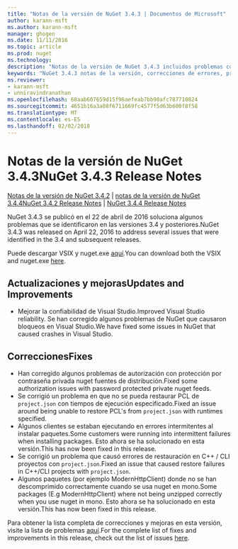 ```yaml
---
title: "Notas de la versión de NuGet 3.4.3 | Documentos de Microsoft"
author: karann-msft
ms.author: karann-msft
manager: ghogen
ms.date: 11/11/2016
ms.topic: article
ms.prod: nuget
ms.technology: 
description: "Notas de la versión de NuGet 3.4.3 incluidos problemas conocidos, correcciones de errores, las funciones agregadas y dcr."
keywords: "NuGet 3.4.3 notas de la versión, correcciones de errores, problemas, conocidos agregan características, DCR"
ms.reviewer:
- karann-msft
- unniravindranathan
ms.openlocfilehash: 68aab607659d15f96aefeab7bb90afc787710824
ms.sourcegitcommit: 4651b16a3a08f6711669fc4577f5d63b600f8f58
ms.translationtype: MT
ms.contentlocale: es-ES
ms.lasthandoff: 02/02/2018
---
```

# <a name="nuget-343-release-notes"></a><span data-ttu-id="fe146-104">Notas de la versión de NuGet 3.4.3</span><span class="sxs-lookup"><span data-stu-id="fe146-104">NuGet 3.4.3 Release Notes</span></span>

<span data-ttu-id="fe146-105">[Notas de la versión de NuGet 3.4.2](../release-notes/nuget-3.4.2.md) | [notas de la versión de NuGet 3.4.4](../release-notes/nuget-3.4.4.md)</span><span class="sxs-lookup"><span data-stu-id="fe146-105">[NuGet 3.4.2 Release Notes](../release-notes/nuget-3.4.2.md) | [NuGet 3.4.4 Release Notes](../release-notes/nuget-3.4.4.md)</span></span>

<span data-ttu-id="fe146-106">NuGet 3.4.3 se publicó en el 22 de abril de 2016 soluciona algunos problemas que se identificaron en las versiones 3.4 y posteriores.</span><span class="sxs-lookup"><span data-stu-id="fe146-106">NuGet 3.4.3 was released on April 22, 2016 to address several issues that were identified in the 3.4 and subsequent releases.</span></span>

<span data-ttu-id="fe146-107">Puede descargar VSIX y nuget.exe [aquí](https://dist.nuget.org/index.html).</span><span class="sxs-lookup"><span data-stu-id="fe146-107">You can download both the VSIX and nuget.exe [here](https://dist.nuget.org/index.html).</span></span>

## <a name="updates-and-improvements"></a><span data-ttu-id="fe146-108">Actualizaciones y mejoras</span><span class="sxs-lookup"><span data-stu-id="fe146-108">Updates and Improvements</span></span>

* <span data-ttu-id="fe146-109">Mejorar la confiabilidad de Visual Studio.</span><span class="sxs-lookup"><span data-stu-id="fe146-109">Improved Visual Studio reliability.</span></span> <span data-ttu-id="fe146-110">Se han corregido algunos problemas de NuGet que causaron bloqueos en Visual Studio.</span><span class="sxs-lookup"><span data-stu-id="fe146-110">We have fixed some issues in NuGet that caused crashes in Visual Studio.</span></span>

## <a name="fixes"></a><span data-ttu-id="fe146-111">Correcciones</span><span class="sxs-lookup"><span data-stu-id="fe146-111">Fixes</span></span>

* <span data-ttu-id="fe146-112">Han corregido algunos problemas de autorización con protección por contraseña privada nuget fuentes de distribución.</span><span class="sxs-lookup"><span data-stu-id="fe146-112">Fixed some authorization issues with password protected private nuget feeds.</span></span>
* <span data-ttu-id="fe146-113">Se corrigió un problema en que no se pueda restaurar PCL de `project.json` con tiempos de ejecución especificado.</span><span class="sxs-lookup"><span data-stu-id="fe146-113">Fixed an issue around being unable to restore PCL's from `project.json` with runtimes specified.</span></span>
* <span data-ttu-id="fe146-114">Algunos clientes se estaban ejecutando en errores intermitentes al instalar paquetes.</span><span class="sxs-lookup"><span data-stu-id="fe146-114">Some customers were running into intermittent failures when installing packages.</span></span> <span data-ttu-id="fe146-115">Esto ahora se ha solucionado en esta versión.</span><span class="sxs-lookup"><span data-stu-id="fe146-115">This has now been fixed in this release.</span></span>
* <span data-ttu-id="fe146-116">Se corrigió un problema que causó errores de restauración en C++ / CLI proyectos con `project.json`.</span><span class="sxs-lookup"><span data-stu-id="fe146-116">Fixed an issue that caused restore failures in C++/CLI projects with `project.json`.</span></span>
* <span data-ttu-id="fe146-117">Algunos paquetes (por ejemplo ModernHttpClient) donde no se han descomprimido correctamente cuando se usa nuget en mono.</span><span class="sxs-lookup"><span data-stu-id="fe146-117">Some packages (E.g ModernHttpClient) where not being unzipped correctly when you use nuget in mono.</span></span> <span data-ttu-id="fe146-118">Esto ahora se ha solucionado en esta versión.</span><span class="sxs-lookup"><span data-stu-id="fe146-118">This has now been fixed in this release.</span></span>

<span data-ttu-id="fe146-119">Para obtener la lista completa de correcciones y mejoras en esta versión, visite la lista de problemas [aquí](https://github.com/NuGet/Home/issues?q=is%3Aissue+milestone%3A3.4.3+is%3Aclosed).</span><span class="sxs-lookup"><span data-stu-id="fe146-119">For the complete list of fixes and improvements in this release, check out the list of issues [here](https://github.com/NuGet/Home/issues?q=is%3Aissue+milestone%3A3.4.3+is%3Aclosed).</span></span>